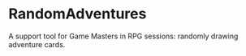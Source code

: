 # RandomAdventures
A support tool for Game Masters in RPG sessions: randomly drawing adventure cards.
